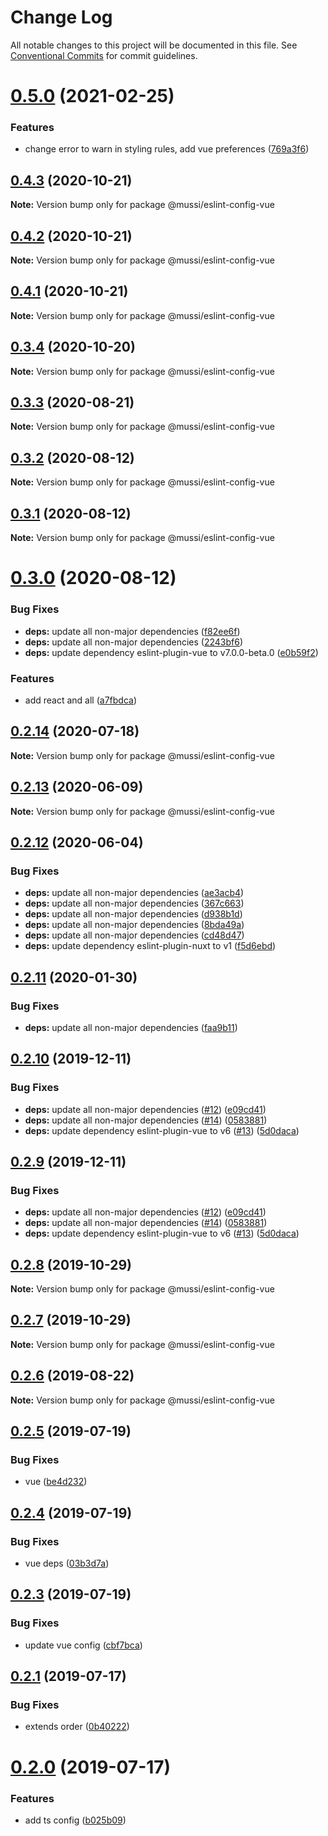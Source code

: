 # Change Log

All notable changes to this project will be documented in this file.
See [Conventional Commits](https://conventionalcommits.org) for commit guidelines.

# [0.5.0](https://github.com/ElMassimo/eslint-config/compare/v0.4.3...v0.5.0) (2021-02-25)


### Features

* change error to warn in styling rules, add vue preferences ([769a3f6](https://github.com/ElMassimo/eslint-config/commit/769a3f67da17f91f1e9f095ca34f8181fac8f4bc))





## [0.4.3](https://github.com/ElMassimo/eslint-config/compare/v0.4.2...v0.4.3) (2020-10-21)

**Note:** Version bump only for package @mussi/eslint-config-vue





## [0.4.2](https://github.com/ElMassimo/eslint-config/compare/v0.4.1...v0.4.2) (2020-10-21)

**Note:** Version bump only for package @mussi/eslint-config-vue





## [0.4.1](https://github.com/ElMassimo/eslint-config/compare/v0.4.0...v0.4.1) (2020-10-21)

**Note:** Version bump only for package @mussi/eslint-config-vue





## [0.3.4](https://github.com/ElMassimo/eslint-config/compare/v0.3.3...v0.3.4) (2020-10-20)

**Note:** Version bump only for package @mussi/eslint-config-vue





## [0.3.3](https://github.com/ElMassimo/eslint-config/compare/v0.3.2...v0.3.3) (2020-08-21)

**Note:** Version bump only for package @mussi/eslint-config-vue





## [0.3.2](https://github.com/ElMassimo/eslint-config/compare/v0.3.1...v0.3.2) (2020-08-12)

**Note:** Version bump only for package @mussi/eslint-config-vue





## [0.3.1](https://github.com/ElMassimo/eslint-config/compare/v0.3.0...v0.3.1) (2020-08-12)

**Note:** Version bump only for package @mussi/eslint-config-vue





# [0.3.0](https://github.com/ElMassimo/eslint-config/compare/v0.2.14...v0.3.0) (2020-08-12)


### Bug Fixes

* **deps:** update all non-major dependencies ([f82ee6f](https://github.com/ElMassimo/eslint-config/commit/f82ee6fce9153f098c8fbbeef17f88261e08176f))
* **deps:** update all non-major dependencies ([2243bf6](https://github.com/ElMassimo/eslint-config/commit/2243bf67fac0f75c1a4e35c604f49ebb2092d960))
* **deps:** update dependency eslint-plugin-vue to v7.0.0-beta.0 ([e0b59f2](https://github.com/ElMassimo/eslint-config/commit/e0b59f271fa3c679e5c4a7d61b5af79cef37721f))


### Features

* add react and all ([a7fbdca](https://github.com/ElMassimo/eslint-config/commit/a7fbdcad4b20294e26e817fae468f468376e49cf))





## [0.2.14](https://github.com/ElMassimo/eslint-config/compare/v0.2.13...v0.2.14) (2020-07-18)

**Note:** Version bump only for package @mussi/eslint-config-vue





## [0.2.13](https://github.com/ElMassimo/eslint-config/compare/v0.2.12...v0.2.13) (2020-06-09)

**Note:** Version bump only for package @mussi/eslint-config-vue





## [0.2.12](https://github.com/ElMassimo/eslint-config/compare/v0.2.11...v0.2.12) (2020-06-04)


### Bug Fixes

* **deps:** update all non-major dependencies ([ae3acb4](https://github.com/ElMassimo/eslint-config/commit/ae3acb40f34fa117bb0afe6f9959daa5c0f9a197))
* **deps:** update all non-major dependencies ([367c663](https://github.com/ElMassimo/eslint-config/commit/367c663eb0eca976b2e932d5666b0e47f751a03c))
* **deps:** update all non-major dependencies ([d938b1d](https://github.com/ElMassimo/eslint-config/commit/d938b1d714e429f4dd4cce56b8b2c4cdee0de242))
* **deps:** update all non-major dependencies ([8bda49a](https://github.com/ElMassimo/eslint-config/commit/8bda49afb37d50c647995354cec4d11589eeef8f))
* **deps:** update all non-major dependencies ([cd48d47](https://github.com/ElMassimo/eslint-config/commit/cd48d476bfe63623b66d9d5107b794f3b2e73129))
* **deps:** update dependency eslint-plugin-nuxt to v1 ([f5d6ebd](https://github.com/ElMassimo/eslint-config/commit/f5d6ebda7cfa17ad8992e1ccc4fd9be020711375))





## [0.2.11](https://github.com/ElMassimo/eslint-config/compare/v0.2.10...v0.2.11) (2020-01-30)


### Bug Fixes

* **deps:** update all non-major dependencies ([faa9b11](https://github.com/ElMassimo/eslint-config/commit/faa9b11d52d5d34a4c89917bb6b1aeaa8f7bbdb2))





## [0.2.10](https://github.com/ElMassimo/eslint-config/compare/v0.2.8...v0.2.10) (2019-12-11)


### Bug Fixes

* **deps:** update all non-major dependencies ([#12](https://github.com/ElMassimo/eslint-config/issues/12)) ([e09cd41](https://github.com/ElMassimo/eslint-config/commit/e09cd415f12fa1afe18430c50f6b72189700aa8c))
* **deps:** update all non-major dependencies ([#14](https://github.com/ElMassimo/eslint-config/issues/14)) ([0583881](https://github.com/ElMassimo/eslint-config/commit/05838817541d500e3aab0e215f879c1c7ceb7ced))
* **deps:** update dependency eslint-plugin-vue to v6 ([#13](https://github.com/ElMassimo/eslint-config/issues/13)) ([5d0daca](https://github.com/ElMassimo/eslint-config/commit/5d0dacae0af218e30868fcfb7b60afd6dbeda45b))






## [0.2.9](https://github.com/ElMassimo/eslint-config/compare/v0.2.8...v0.2.9) (2019-12-11)


### Bug Fixes

* **deps:** update all non-major dependencies ([#12](https://github.com/ElMassimo/eslint-config/issues/12)) ([e09cd41](https://github.com/ElMassimo/eslint-config/commit/e09cd415f12fa1afe18430c50f6b72189700aa8c))
* **deps:** update all non-major dependencies ([#14](https://github.com/ElMassimo/eslint-config/issues/14)) ([0583881](https://github.com/ElMassimo/eslint-config/commit/05838817541d500e3aab0e215f879c1c7ceb7ced))
* **deps:** update dependency eslint-plugin-vue to v6 ([#13](https://github.com/ElMassimo/eslint-config/issues/13)) ([5d0daca](https://github.com/ElMassimo/eslint-config/commit/5d0dacae0af218e30868fcfb7b60afd6dbeda45b))






## [0.2.8](https://github.com/ElMassimo/eslint-config/compare/v0.2.6...v0.2.8) (2019-10-29)

**Note:** Version bump only for package @mussi/eslint-config-vue






## [0.2.7](https://github.com/ElMassimo/eslint-config/compare/v0.2.6...v0.2.7) (2019-10-29)

**Note:** Version bump only for package @mussi/eslint-config-vue





## [0.2.6](https://github.com/ElMassimo/eslint-config/compare/v0.2.5...v0.2.6) (2019-08-22)

**Note:** Version bump only for package @mussi/eslint-config-vue





## [0.2.5](https://github.com/ElMassimo/eslint-config/compare/v0.2.4...v0.2.5) (2019-07-19)


### Bug Fixes

* vue ([be4d232](https://github.com/ElMassimo/eslint-config/commit/be4d232))





## [0.2.4](https://github.com/ElMassimo/eslint-config/compare/v0.2.3...v0.2.4) (2019-07-19)


### Bug Fixes

* vue deps ([03b3d7a](https://github.com/ElMassimo/eslint-config/commit/03b3d7a))





## [0.2.3](https://github.com/ElMassimo/eslint-config/compare/v0.2.2...v0.2.3) (2019-07-19)


### Bug Fixes

* update vue config ([cbf7bca](https://github.com/ElMassimo/eslint-config/commit/cbf7bca))





## [0.2.1](https://github.com/ElMassimo/eslint-config/compare/v0.2.0...v0.2.1) (2019-07-17)


### Bug Fixes

* extends order ([0b40222](https://github.com/ElMassimo/eslint-config/commit/0b40222))





# [0.2.0](https://github.com/ElMassimo/eslint-config/compare/v0.1.5...v0.2.0) (2019-07-17)


### Features

* add ts config ([b025b09](https://github.com/ElMassimo/eslint-config/commit/b025b09))

